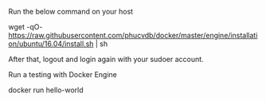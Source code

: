 Run the below command on your host

  wget -qO- https://raw.githubusercontent.com/phucvdb/docker/master/engine/installation/ubuntu/16.04/install.sh | sh

After that, logout and login again with your sudoer account.

Run a testing with Docker Engine

  docker run hello-world
